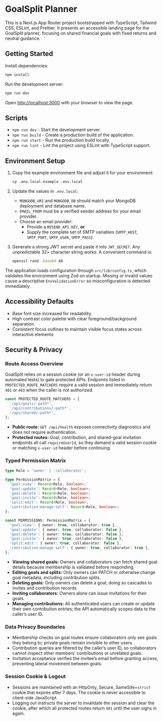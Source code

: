 # GoalSplit Planner

This is a Next.js App Router project bootstrapped with TypeScript, Tailwind CSS, ESLint, and Prettier. It presents an accessible landing page for the GoalSplit planner, focusing on shared financial goals with fixed returns and neutral guidance.

## Getting Started

Install dependencies:

```bash
npm install
```

Run the development server:

```bash
npm run dev
```

Open [http://localhost:3000](http://localhost:3000) with your browser to view the page.

## Scripts

- `npm run dev` - Start the development server.
- `npm run build` - Create a production build of the application.
- `npm run start` - Run the production build locally.
- `npm run lint` - Lint the project using ESLint with TypeScript support.

## Environment Setup

1. Copy the example environment file and adjust it for your environment:

   ```bash
   cp .env.local.example .env.local
   ```

2. Update the values in `.env.local`:
   - `MONGODB_URI` and `MONGODB_DB` should match your MongoDB deployment and database name.
   - `EMAIL_FROM` must be a verified sender address for your email provider.
   - Choose an email provider:
     - Provide a `RESEND_API_KEY`, **or**
     - Supply the complete set of SMTP variables (`SMTP_HOST`, `SMTP_PORT`, `SMTP_USER`, `SMTP_PASS`).

3. Generate a strong JWT secret and paste it into `JWT_SECRET`. Any unpredictable 32+ character string works. A convenient command is:

   ```bash
   openssl rand -base64 48
   ```

The application loads configuration through `src/lib/config.ts`, which validates the environment using Zod on startup. Missing or invalid values cause a descriptive `EnvValidationError` so misconfiguration is detected immediately.

## Accessibility Defaults

- Base font size increased for readability.
- High contrast color palette with clear foreground/background separation.
- Consistent focus outlines to maintain visible focus states across interactive elements.

## Security & Privacy

### Route Access Overview

GoalSplit relies on a session cookie (or an `x-user-id` header during automated tests) to gate protected APIs. Endpoints listed in `PROTECTED_ROUTE_MATCHERS` require a valid session and immediately return `401` or `403` when the caller is not authorized.

```ts
const PROTECTED_ROUTE_MATCHERS = [
  '/api/goals/:path*',
  '/api/contributions/:path*',
  '/api/shared/:path*',
];
```

- **Public route:** `GET /api/health` exposes connectivity diagnostics and does not require authentication.
- **Protected routes:** Goal, contribution, and shared-goal invitation endpoints all call `requireUserId`, so they demand a valid session cookie or matching `x-user-id` header before continuing.

### Typed Permission Matrix

```ts
type Role = 'owner' | 'collaborator';

type PermissionMatrix = {
  'goal:view': Record<Role, boolean>;
  'goal:update': Record<Role, boolean>;
  'goal:delete': Record<Role, boolean>;
  'goal:invite': Record<Role, boolean>;
  'split:edit': Record<Role, boolean>;
  'contribution:manage-self': Record<Role, boolean>;
};

const PERMISSIONS: PermissionMatrix = {
  'goal:view': { owner: true, collaborator: true },
  'goal:update': { owner: true, collaborator: false },
  'goal:delete': { owner: true, collaborator: false },
  'goal:invite': { owner: true, collaborator: false },
  'split:edit': { owner: true, collaborator: false },
  'contribution:manage-self': { owner: true, collaborator: true },
};
```

- **Viewing shared goals:** Owners and collaborators can fetch shared goal details because membership is validated before responding.
- **Editing goals and splits:** Only owners can PATCH or otherwise change goal metadata, including contribution splits.
- **Deleting goals:** Only owners can delete a goal; doing so cascades to invites and contribution records.
- **Inviting collaborators:** Owners alone can issue invitations for their goals.
- **Managing contributions:** All authenticated users can create or update their own contribution entries; the API automatically scopes data to the caller’s user ID.

### Data Privacy Boundaries

- Membership checks on goal routes ensure collaborators only see goals they belong to; private goals remain invisible to other users.
- Contribution queries are filtered by the caller’s user ID, so collaborators cannot inspect other members’ contributions or unrelated goals.
- Invitation acceptance verifies the invitee’s email before granting access, preventing lateral movement between goals.

### Session Cookie & Logout

- Sessions are maintained with an HttpOnly, Secure, SameSite=`strict` cookie that expires after 7 days. The cookie is never accessible to client-side JavaScript.
- Logging out instructs the server to invalidate the session and clear the cookie, after which all protected routes return `401` until the user signs in again.
